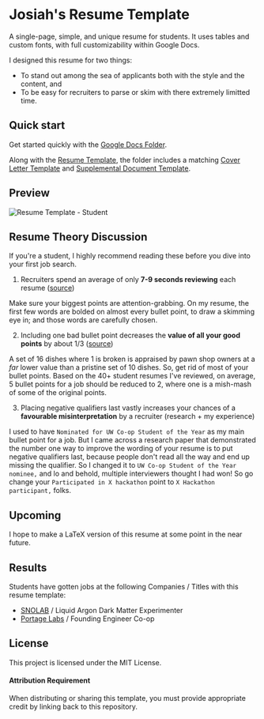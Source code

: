 # Josiah's Resume Template

A single-page, simple, and unique resume for students. It uses tables and custom fonts, with full customizability within Google Docs.

I designed this resume for two things:
- To stand out among the sea of applicants both with the style and the content, and
- To be easy for recruiters to parse or skim with there extremely limitted time.

## Quick start

Get started quickly with the [Google Docs Folder](https://drive.google.com/drive/folders/1DSZTeTYUqw1qaoQoHbCTz6qI2u9GYhBE?usp=sharing).

Along with the [Resume Template](https://docs.google.com/document/d/1vqKO43n_pdI88WHLV8P0XTo5Di0dLs60jQE7jo5Hs28/edit?usp=sharing), the folder includes a matching [Cover Letter Template](https://docs.google.com/document/d/1lHIwiWNlZZiCybMPwaVzu3oWf4fcuGt85YWM7d-kpQU/edit?usp=sharing) and [Supplemental Document Template](https://docs.google.com/document/d/1e4YsaIP7tsiI6jmOJDxDNuNiRnJqhhMNrS8XAap-cFE/edit?usp=sharing).

## Preview

![Resume Template - Student](https://github.com/plettj/resume-template/assets/65507438/c900a749-7032-429c-ba96-5c0ca161fa8c)

## Resume Theory Discussion

If you're a student, I highly recommend reading these before you dive into your first job search.

1. Recruiters spend an average of only **7-9 seconds reviewing** each resume ([source](https://www.tealhq.com/post/how-long-recruiters-spend-reviewing-resume))

Make sure your biggest points are attention-grabbing. On my resume, the first few words are bolded on almost every bullet point, to draw a skimming eye in; and those words are carefully chosen.

2. Including one bad bullet point decreases the **value of all your good points** by about 1/3 ([source](https://lukaszrzepinski.wordpress.com/2014/01/06/interesting-economy-experiment/))

A set of 16 dishes where 1 is broken is appraised by pawn shop owners at a _far_ lower value than a pristine set of 10 dishes. So, get rid of most of your bullet points. Based on the 40+ student resumes I've reviewed, on average, 5 bullet points for a job should be reduced to 2, where one is a mish-mash of some of the original points.

3. Placing negative qualifiers last vastly increases your chances of a **favourable misinterpretation** by a recruiter (research + my experience)

I used to have `Nominated for UW Co-op Student of the Year` as my main bullet point for a job. But I came across a research paper that demonstrated the number one way to improve the wording of your resume is to put negative qualifiers last, because people don't read all the way and end up missing the qualifier. So I changed it to `UW Co-op Student of the Year nominee,` and lo and behold, multiple interviewers thought I had won! So go change your `Participated in X hackathon` point to `X Hackathon participant,` folks.

## Upcoming

I hope to make a LaTeX version of this resume at some point in the near future.

## Results

Students have gotten jobs at the following Companies / Titles with this resume template:

- [SNOLAB](https://www.snolab.ca/) / Liquid Argon Dark Matter Experimenter
- [Portage Labs](https://www.portagelabs.io/) / Founding Engineer Co-op

## License

This project is licensed under the MIT License.

#### Attribution Requirement

When distributing or sharing this template, you must provide appropriate credit by linking back to this repository.

